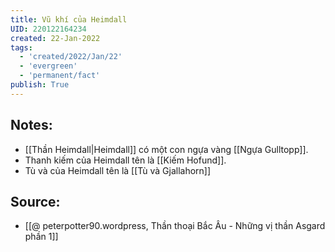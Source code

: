 ```yaml
---
title: Vũ khí của Heimdall
UID: 220122164234
created: 22-Jan-2022
tags:
  - 'created/2022/Jan/22'
  - 'evergreen'
  - 'permanent/fact'
publish: True
---
```

## Notes:
- [[Thần Heimdall|Heimdall]] có một con ngựa vàng [[Ngựa Gulltopp]]. 
- Thanh kiếm của Heimdall tên là [[Kiếm Hofund]]. 
- Tù và của Heimdall tên là [[Tù và Gjallahorn]]

## Source:
- [[@ peterpotter90.wordpress, Thần thoại Bắc Âu - Những vị thần Asgard phần 1]]


